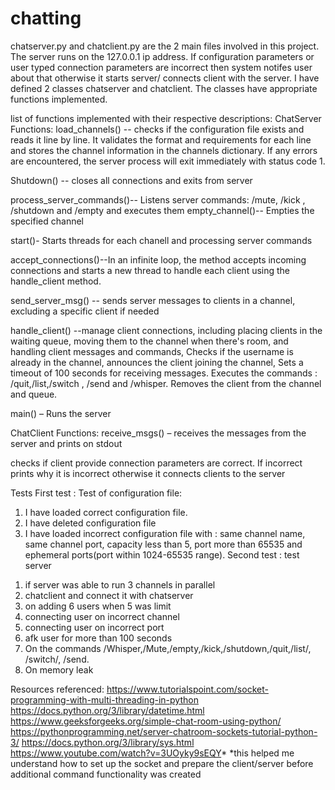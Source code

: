 # chatting


chatserver.py and chatclient.py are the 2 main files involved in this project. The server runs on the 127.0.0.1 ip address. If configuration parameters or user typed connection parameters are incorrect then system notifes user about that otherwise it starts server/ connects client with the server.
I have defined 2 classes chatserver and chatclient. The classes have appropriate functions implemented.

list of functions implemented with their respective descriptions:
ChatServer Functions:
load_channels() -- checks if the configuration file exists and reads it line by line. It validates the format and requirements for each line and stores the channel information in the channels dictionary. If any errors are encountered, the server process will exit immediately with status code 1.

Shutdown() -- closes all connections and exits from server

process_server_commands()-- Listens server commands: /mute, /kick , /shutdown and /empty and executes them
empty_channel()-- Empties the specified channel

start()- Starts threads for each chanell and processing server commands

accept_connections()--In an infinite loop, the method accepts incoming connections and starts a new thread to handle each client using the handle_client method.

send_server_msg() --  sends server messages to clients in a channel, excluding a specific client if needed

handle_client() --manage client connections, including placing clients in the waiting queue, moving them to the channel when there's room, and handling client messages and commands, Checks if the username is already in the channel, announces the client joining the channel, Sets a timeout of 100 seconds for receiving messages. Executes the commands : /quit,/list,/switch , /send and /whisper. Removes the client from the channel and queue.

main() – Runs the server


ChatClient Functions:
receive_msgs() – receives the messages from the server and prints on stdout

checks if client provide connection parameters are correct. If incorrect prints why it is incorrect otherwise it connects clients to the server

Tests 
First test : Test of configuration file:
1. I have loaded correct configuration file.
2. I have deleted configuration file
3. I have loaded incorrect configuration file with : same channel name, same channel port, capacity less than 5, port more than 65535 and ephemeral ports(port within 1024-65535 range).
Second test : test server
1) if server was able to run 3 channels in parallel
2) chatclient and connect it with chatserver
3) on adding 6 users when 5 was limit
4) connecting user on incorrect channel
5) connecting user on incorrect port
6) afk user for more than 100 seconds
7) On the commands /Whisper,/Mute,/empty,/kick,/shutdown,/quit,/list/, /switch/, /send.
8) On memory leak



Resources referenced:
https://www.tutorialspoint.com/socket-programming-with-multi-threading-in-python
https://docs.python.org/3/library/datetime.html
https://www.geeksforgeeks.org/simple-chat-room-using-python/
https://pythonprogramming.net/server-chatroom-sockets-tutorial-python-3/
https://docs.python.org/3/library/sys.html
https://www.youtube.com/watch?v=3UOyky9sEQY*
*this helped me understand how to set up the socket and prepare the client/server before additional command functionality was created
